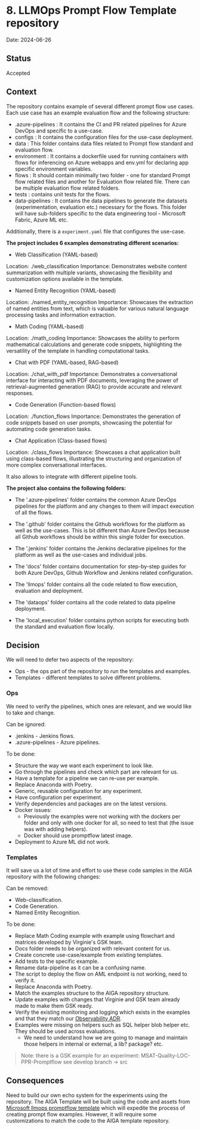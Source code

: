 # 8. LLMOps Prompt Flow Template repository

Date: 2024-06-26

## Status

Accepted

## Context

The repository contains example of several different prompt flow use cases. Each use case has an example evaluation flow and the following structure:

- .azure-pipelines : It contains the CI and PR related pipelines for Azure DevOps and specific to a use-case.
- configs          : It contains the configuration files for the use-case deployment.
- data             : This folder contains data files related to Prompt flow standard and evaluation flow.
- environment      : It contains a dockerfile used for running containers with flows for inferencing on Azure webapps and env.yml for declaring app specific environment variables.
- flows            : It should contain minimally two folder - one for standard Prompt flow related files and another for Evaluation flow related file. There can be multiple evaluation flow related folders.
- tests            : contains unit tests for the flows.
- data-pipelines   : It contains the data pipelines to generate the datasets (experimentation, evaluation etc.) necessary for the flows. This folder will have sub-folders specific to the data engineering tool - Microsoft Fabric, Azure ML etc.

Additionally, there is a `experiment.yaml` file that configures the use-case.

**The project includes 6 examples demonstrating different scenarios:**

- Web Classification (YAML-based)

Location: ./web_classification
Importance: Demonstrates website content summarization with multiple variants, showcasing the flexibility and customization options available in the template.

- Named Entity Recognition (YAML-based)

Location: ./named_entity_recognition
Importance: Showcases the extraction of named entities from text, which is valuable for various natural language processing tasks and information extraction.

- Math Coding (YAML-based)

Location: ./math_coding
Importance: Showcases the ability to perform mathematical calculations and generate code snippets, highlighting the versatility of the template in handling computational tasks.

- Chat with PDF (YAML-based, RAG-based)

Location: ./chat_with_pdf
Importance: Demonstrates a conversational interface for interacting with PDF documents, leveraging the power of retrieval-augmented generation (RAG) to provide accurate and relevant responses.

- Code Generation (Function-based flows)

Location: ./function_flows
Importance: Demonstrates the generation of code snippets based on user prompts, showcasing the potential for automating code generation tasks.

- Chat Application (Class-based flows)

Location: ./class_flows
Importance: Showcases a chat application built using class-based flows, illustrating the structuring and organization of more complex conversational interfaces.

It also allows to integrate with different pipeline tools.

**The project also contains the following folders:**

- The '.azure-pipelines' folder contains the common Azure DevOps pipelines for the platform and any changes to them will impact execution of all the flows.

- The '.github' folder contains the Github workflows for the platform as well as the use-cases. This is bit different than Azure DevOps because all Github workflows should be within this single folder for execution.

- The '.jenkins' folder contains the Jenkins declarative pipelines for the platform as well as the use-cases and individual jobs.

- The 'docs' folder contains documentation for step-by-step guides for both Azure DevOps, Github Workflow and Jenkins related configuration.

- The 'llmops' folder contains all the code related to flow execution, evaluation and deployment.

- The 'dataops' folder contains all the code related to data pipeline deployment.

- The 'local_execution' folder contains python scripts for executing both the standard and evaluation flow locally.

## Decision

We will need to defer two aspects of the repository:

- Ops - the ops part of the repository to run the templates and examples.
- Templates - different templates to solve different problems.

### Ops

We need to verify the pipelines, which ones are relevant, and we would like to take and change.

Can be ignored:

- .jenkins - Jenkins flows.
- .azure-pipelines - Azure pipelines.

To be done:

- Structure the way we want each experiment to look like.
- Go through the pipelines and check which part are relevant for us.
- Have a template for a pipeline we can re-use per example.
- Replace Anaconda with Poetry.
- Generic, reusable configuration for any experiment.
- Have configuration per experiment.
- Verify dependencies and packages are on the latest versions.
- Docker issues:
  - Previously the examples were not working with the dockers per folder and only with one docker for all, so need to test that (the issue was with adding helpers).
  - Docker should use promptflow latest image.
- Deployment to Azure ML did not work.

### Templates

It will save us a lot of time and effort to use these code samples in the AIGA repository with the following changes:

Can be removed:

- Web-classification.
- Code Generation.
- Named Entity Recognition.

To be done:

- Replace Math Coding example with example using flowchart and matrices developed by Virginie's GSK team.
- Docs folder needs to be organized with relevant content for us.
- Create concrete use-case/example from existing templates.
- Add tests to the specific example.
- Rename data-pipeline as it can be a confusing name.
- The script to deploy the flow on AML endpoint is not working, need to verify it.
- Replace Anaconda with Poetry.
- Match the examples structure to the AIGA repository structure.
- Update examples with changes that Virginie and GSK team already made to make them GSK ready.
- Verify the existing monitoring and logging which exists in the examples and that they match our [Observability ADR](007-observability-prompt-flow.md).
- Examples were missing on helpers such as SQL helper blob helper etc. They should be used across evaluations.
  - We need to understand how we are going to manage and maintain those helpers in internal or external, a lib? package? etc.

> Note: there is a GSK example for an experiment: MSAT-Quality-LOC-PPR-Promptflow see develop branch -> src

## Consequences

Need to build our own echo system for the experiments using the repository.
The AIGA Template will be built using the code and assets from [Microsoft llmops promptflow template](https://github.com/microsoft/llmops-promptflow-template) which will expedite the process of creating prompt flow examples.
However, it will require some customizations to match the code to the AIGA template repository.
